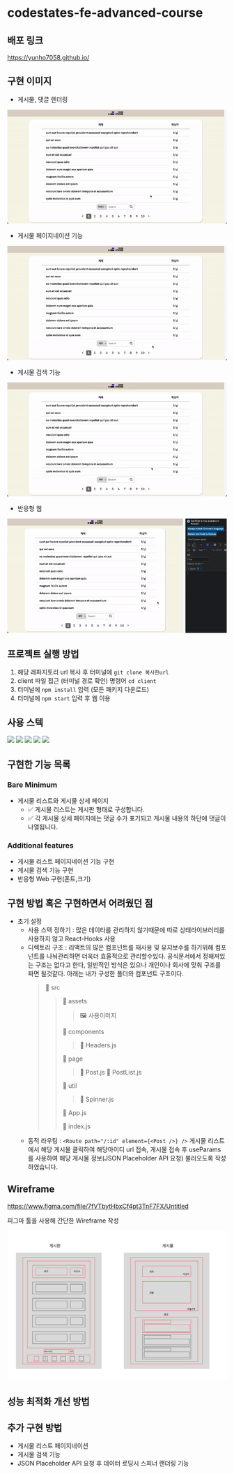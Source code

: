 # codestates-fe-advanced-course

## 배포 링크
https://yunho7058.github.io/

## 구현 이미지
* 게시물, 댓글 렌더링
<img src="./GIF/rendering.gif" />

* 게시물 페이지네이션 기능
<img src="./GIF/pagination.gif" />

* 게시물 검색 기능
<img src="./GIF/search.gif" />

* 반응형 웹
<img src="./GIF/responsive.gif" />

## 프로젝트 실행 방법
1. 해당 레파지토리 url 복사 후 터미널에 `git clone 복사한url`
2. client 파일 접근 (터미널 경로 확인) 명령어 `cd client` 
3. 터미널에 `npm install` 입력 (모든 패키지 다운로드)
4. 터미널에 `npm start` 입력 후 웹 이용

## 사용 스텍
<div>
  <img src="https://img.shields.io/badge/javascript-F7DF1E?style=for-the-badge&logo=javascript&logoColor=black">   
  <img src="https://img.shields.io/badge/react-61DAFB?style=for-the-badge&logo=react&logoColor=black"> 
  <img src="https://img.shields.io/badge/Styled-components-DB7093?style=for-the-badge&logo=Styledcomponents&logoColor=white">
  <img src="https://img.shields.io/badge/HTML-E34F26?style=for-the-badge&logo=html5&logoColor=white">
  <img src="https://img.shields.io/badge/Css-1572B6?style=for-the-badge&logo=css3&logoColor=white">
</div>



## 구현한 기능 목록
### Bare Minimum
* 게시물 리스트와 게시물 상세 페이지
  * ✅ 게시물 리스트는 게시판 형태로 구성합니다.
  * ✅ 각 게시물 상세 페이지에는 댓글 수가 표기되고 게시물 내용의 하단에 댓글이 나열됩니다.
  
 ### Additional features
 * 게시물 리스트 페이지네이션 기능 구현
 * 게시물 검색 기능 구현
 * 반응형 Web 구현(폰트,크기)
 

 
 ## 구현 방법 혹은 구현하면서 어려웠던 점
 * 초기 설정
    * 사용 스텍 정하기 : 많은 데이타를 관리하지 않기때문에 따로 상태라이브러리를 사용하지 않고 React-Hooks 사용   
    * 디렉토리 구조  : 리액트의 많은 컴포넌트를 재사용 및 유지보수를 하기위해 컴포넌트를 나눠관리하면 더욱더 효울적으로 관리할수있다. 공식문서에서 정해져있는 구조는 없다고 한다, 일반적인 방식은 있으나 개인이나 회사에 맞춰 구조를 짜면 될것같다. 아래는 내가 구성한 폴더와 컴포넌트 구조이다.
        > 📁 src 
        > > 📁 assets
        > > > 🖼 사용이미지
        > > > 
        > > 📁 components
        > > > 📄 Headers.js
        > > > 
        > > 📁 page
        > > > 📄 Post.js
        > > > 📄 PostList.js
        > > 
        > > 📁 util
        > > > 📄 Spinner.js
        > > 
        > > 📄 App.js
        > > 
        > > 📄 index.js
    * 동적 라우팅 : `<Route path="/:id" element={<Post />} />` 게시물 리스트에서 해당 게시물 클릭하여 해당아이디 url 접속, 게시물 접속 후 useParams 를 사용하여  해당 게시물 정보(JSON Placeholder API 요청) 불러오도록 작성하였습니다.
  
## Wireframe
https://www.figma.com/file/7fVTbytHbxCf4pt3TnF7FX/Untitled

피그마 툴을 사용해 간단한 Wireframe 작성

<img src="./GIF/wireframeImg.png" />

## 성능 최적화 개선 방법

## 추가 구현 방법
* 게시물 리스트 페이지네이션
* 게시물 검색 기능
* JSON Placeholder API 요청 후 데이터 로딩시 스피너 랜더링 기능
